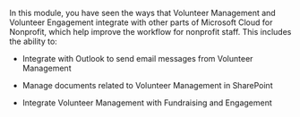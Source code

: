 In this module, you have seen the ways that Volunteer Management and Volunteer Engagement integrate with other parts of Microsoft Cloud for Nonprofit, which help improve the workflow for nonprofit staff. This includes the ability to:

-   Integrate with Outlook to send email messages from Volunteer Management

-   Manage documents related to Volunteer Management in SharePoint

-   Integrate Volunteer Management with Fundraising and Engagement
